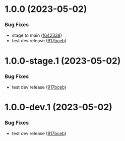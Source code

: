 # 1.0.0 (2023-05-02)


### Bug Fixes

* stage to main ([f642338](https://github.com/bee7ch7/various-environments/commit/f642338d4e81c1cbb205e2d2cdfa3d9218d6ca0a))
* test dev release ([917bceb](https://github.com/bee7ch7/various-environments/commit/917bceb4c97ebaf52f039b053d2da4a6e86154c3))

# 1.0.0-stage.1 (2023-05-02)


### Bug Fixes

* test dev release ([917bceb](https://github.com/bee7ch7/various-environments/commit/917bceb4c97ebaf52f039b053d2da4a6e86154c3))

# 1.0.0-dev.1 (2023-05-02)


### Bug Fixes

* test dev release ([917bceb](https://github.com/bee7ch7/various-environments/commit/917bceb4c97ebaf52f039b053d2da4a6e86154c3))
